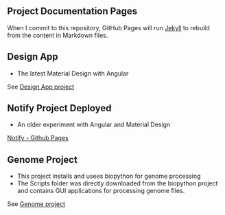 ## Project Documentation Pages


When I commit to this repository, GitHub Pages will run [Jekyll](https://jekyllrb.com/) to rebuild from the content in Markdown files.

## Design App

* The latest Material Design with Angular

See [Design App project](http://github.com/spopp/design-app)

## Notify Project Deployed

* An older experiment with Angular and Material Design

[Notify - Github Pages](https://spopp.github.io/notify)


## Genome Project


* This project installs and usees biopython for genome processing
* The Scripts folder was directly downloaded from the biopython project and contains GUI applications for processing genome files.

See [Genome project](http://github.com/spopp/genome)
